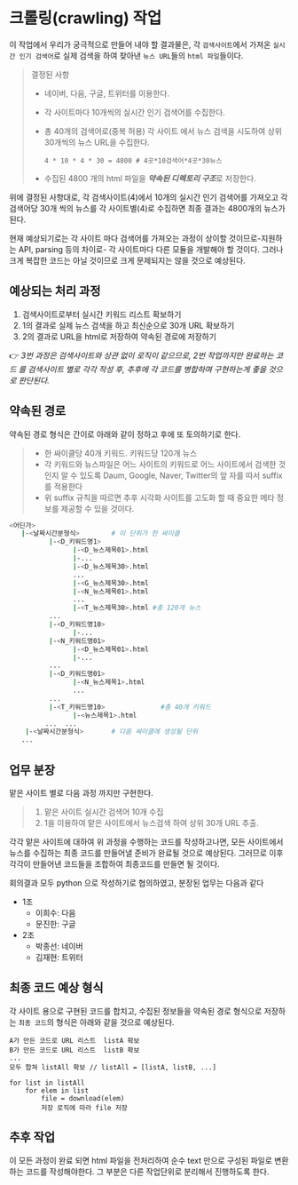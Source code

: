 # 크롤링(crawling) 작업

이 작업에서 우리가 궁극적으로 만들어 내야 할 결과물은, 각 `검색사이트`에서 가져온 `실시간 인기 검색어`로 실제 검색을 하여 찾아낸 `뉴스 URL`들의 `html 파일`들이다.

> 결정된 사항
>
> - 네이버, 다음, 구글, 트위터를 이용한다.
>
> - 각 사이트마다 10개씩의 실시간 인기 검색어를 수집한다.
>
> - 총 40개의 검색어로(중복 허용) 각 사이트 에서 뉴스 검색을 시도하여 상위 30개씩의 뉴스 URL을 수집한다.
>
>   ```
>   4 * 10 * 4 * 30 = 4800 # 4곳*10검색어*4곳*30뉴스
>   ```
>
> - 수집된 4800 개의 html 파일을 ***약속된 디렉토리 구조***로 저장한다. 

위에 결정된 사항대로, 각 검색사이트(4)에서 10개의 실시간 인기 검색어를 가져오고 각 검색어당 30개 씩의 뉴스를 각 사이트별(4)로 수집하면 최종 결과는 4800개의 뉴스가 된다.

현재 예상되기로는 각 사이트 마다 검색어를 가져오는 과정이 상이할 것이므로-지원하는 API, parsing 등의 차이로- 각 사이트마다 다른 모듈을 개발해야 할 것이다. 그러나 크게 복잡한 코드는 아닐 것이므로 크게 문제되지는 않을 것으로 예상된다.

## 예상되는 처리 과정

1. 검색사이트로부터 실시간 키워드 리스트 확보하기
2. 1의 결과로 실제 뉴스 검색을 하고 최신순으로 30개 URL 확보하기
3. 2의 결과로 URL을 html로 저장하여 약속된 경로에 저장하기

:point_right: *3번 과정은 검색사이트와 상관 없이 로직이 같으므로, 2번 작업까지만 완료하는 코드 를  검색사이트 별로 각각 작성 후, 추후에 각 코드를 병합하며 구현하는게 좋을 것으로 판단된다.*

## 약속된 경로

약속된 경로 형식은 간이로 아래와 같이 정하고 후에 또 토의하기로 한다.

> - 한 싸이클당 40개 키워드. 키워드당 120개 뉴스
> - 각 키워드와 뉴스파일은 어느 사이트의 키워드로 어느 사이트에서 검색한 것인지 알 수 있도록 Daum, Google, Naver, Twitter의 앞 자를 따서 suffix를 적용한다
> - 위 suffix 규칙을 따르면 추후 시각화 사이트를 고도화 할 때 중요한 메타 정보를 제공할 수 있을 것이다.

```bash
<어딘가>
   |-<날짜시간분형식>        # 이 단위가 한 싸이클
       	  |-<D_키워드명1>
       	        |-<D_뉴스제목01>.html
                |-...
                |-<D_뉴스제목30>.html
                ...
                |-<G_뉴스제목30>.html
                |-<N_뉴스제목01>.html
                ...
                |-<T_뉴스제목30>.html #총 120개 뉴스
          ...
          |-<D_키워드명10>
                |-...
          |-<N_키워드명01>
                |-<D_뉴스제목01>.html
                |-...
          ...
          |-<D_키워드명01>
                |-<N_뉴스제목1>.html
                ...
          ...
          |-<T_키워드명10>              #총 40개 키워드
                |-<뉴스제목1>.html
         ...  ...
    |-<날짜시간분형식>       # 다음 싸이클에 생성될 단위
   ...
```

## 업무 분장

맡은 사이트 별로 다음 과정 까지만 구현한다.

> 1. 맡은 사이트 실시간 검색어 10개 수집
> 2. 1을 이용하여 맡은 사이트에서 뉴스검색 하여 상위 30개 URL 추출.

각각 맡은 사이트에 대하여 위 과정을 수행하는 코드를 작성하고나면, 모든 사이트에서 뉴스를 수집하는 최종 코드를 만들어낼 준비가 완료될 것으로 예상된다. 그러므로 이후 각각이 만들어낸 코드들을 조합하여 최종코드를 만들면 될 것이다.

회의결과 모두 python 으로 작성하기로 협의하였고, 분장된 업무는 다음과 같다

- 1조
  - 이희수: 다음
  - 문진한: 구글
- 2조
  - 박종선: 네이버
  - 김재현: 트위터

## 최종 코드 예상 형식

각 사이트 용으로 구현된 코드를 합치고, 수집된 정보들을 약속된 경로 형식으로 저장하는 `최종 코드`의 형식은 아래와 같을 것으로 예상된다.

```pseudocode
A가 만든 코드로 URL 리스트  listA 확보
B가 만든 코드로 URL 리스트  listB 확보
...
모두 합쳐 listAll 확보 // listAll = [listA, listB, ...]

for list in listAll
	for elem in list
		file = download(elem)
		저장 로직에 따라 file 저장
```

## 추후 작업

이 모든 과정이 완료 되면 html 파일을 전처리하여 순수 text 만으로 구성된 파일로 변환하는 코드를 작성해야한다. 그 부분은 다른 작업단위로 분리해서 진행하도록 한다.
